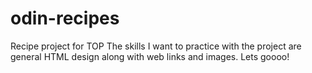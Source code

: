 # odin-recipes
Recipe project for TOP
The skills I want to practice with the project are general HTML design along with web links and images.
Lets goooo!
